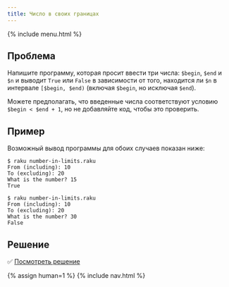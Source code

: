 ```yaml
---
title: Число в своих границах
---
```


{% include menu.html %}

## Проблема

Напишите программу, которая просит ввести три числа: `$begin`, `$end` и `$n` и
выводит `True` или `False` в зависимости от того, находится ли `$n` в интервале
`[$begin, $end)` (включая `$begin`, но исключая `$end`).

Можете предполагать, что введенные числа соответствуют условию
`$begin < $end + 1`, но не добавляйте код, чтобы это проверить.

## Пример

Возможный вывод программы для обоих случаев показан ниже:

```console
$ raku number-in-limits.raku
From (including): 10
To (excluding): 20
What is the number? 15
True

$ raku number-in-limits.raku
From (including): 10
To (excluding): 20
What is the number? 30
False
```

## Решение

✅ [Посмотреть решение](solution)

{% assign human=1 %}
{% include nav.html %}
